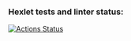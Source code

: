 ### Hexlet tests and linter status:
[![Actions Status](https://github.com/juliastetskaya/python-project-lvl2/workflows/hexlet-check/badge.svg)](https://github.com/juliastetskaya/python-project-lvl2/actions)